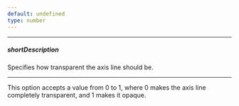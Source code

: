 ```yaml
---
default: undefined
type: number
---
```

---
##### shortDescription
Specifies how transparent the axis line should be.

---
This option accepts a value from 0 to 1, where 0 makes the axis line completely transparent, and 1 makes it opaque.